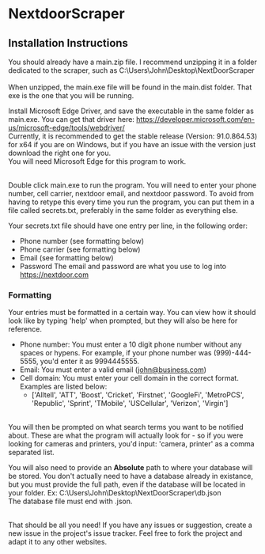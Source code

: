 # NextdoorScraper
## Installation Instructions
You should already have a main.zip file. I recommend unzipping it in a folder dedicated to the scraper, such as C:\Users\John\Desktop\NextDoorScraper\
<br/>When unzipped, the main.exe file will be found in the main.dist folder. That exe is the one that you will be running.

Install Microsoft Edge Driver, and save the executable in the same folder as main.exe. You can get that driver here: https://developer.microsoft.com/en-us/microsoft-edge/tools/webdriver/
<br/>Currently, it is recommended to get the stable release (Version: 91.0.864.53) for x64 if you are on Windows, but if you have an issue with the version just download the right one for you.
<br/>You will need Microsoft Edge for this program to work.

<br/>
Double click main.exe to run the program. You will need to enter your phone number, cell carrier, nextdoor email, and nextdoor password. To avoid from having to retype this every time you run the program, you can put them in a file called secrets.txt, preferably in the same folder as everything else.

Your secrets.txt file should have one entry per line, in the following order:
* Phone number (see formatting below)
* Phone carrier (see formatting below)
* Email (see formatting below)
* Password
The email and password are what you use to log into https://nextdoor.com

### Formatting
Your entries must be formatted in a certain way. You can view how it should look like by typing 'help' when prompted, but they will also be here for reference.
* Phone number: You must enter a 10 digit phone number without any spaces or hypens. For example, if your phone number was (999)-444-5555, you'd enter it as 9994445555.
* Email: You must enter a valid email (john@business.com)
* Cell domain: You must enter your cell domain in the correct format. Examples are listed below: 
  * ['Alltell', 'ATT', 'Boost', 'Cricket', 'Firstnet', 'GoogleFi', 'MetroPCS', 'Republic', 'Sprint', 'TMobile',
         'USCellular', 'Verizon', 'Virgin']

<br/>You will then be prompted on what search terms you want to be notified about. These are what the program will actually look for - so if you were looking for cameras and printers, you'd input: 'camera, printer' as a comma separated list.

 You will also need to provide an __**Absolute**__ path to where your database will be stored. You don't actually need to have a database already in existance, but you must provide the full path, even
 if the database will be located in your folder. Ex: C:\Users\John\Desktop\NextDoorScraper\db.json
<br/>The database file must end with .json. 

<br/>That should be all you need! If you have any issues or suggestion, create a new issue in the project's issue tracker. Feel free to fork the project and adapt it to any other websites.
